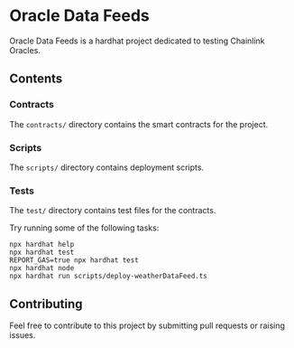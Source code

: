 # Oracle Data Feeds

Oracle Data Feeds is a hardhat project dedicated to testing Chainlink Oracles.

## Contents

### Contracts

The `contracts/` directory contains the smart contracts for the project. 

### Scripts

The `scripts/` directory contains deployment scripts.

### Tests

The `test/` directory contains test files for the contracts.

Try running some of the following tasks:

```shell
npx hardhat help
npx hardhat test
REPORT_GAS=true npx hardhat test
npx hardhat node
npx hardhat run scripts/deploy-weatherDataFeed.ts
```

## Contributing

Feel free to contribute to this project by submitting pull requests or raising issues.

